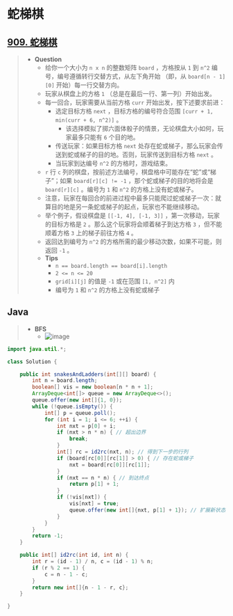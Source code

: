 # 蛇梯棋

## [909. 蛇梯棋](https://leetcode.cn/problems/snakes-and-ladders/)

> - **Question**
>   - 给你一个大小为 `n x n` 的整数矩阵 `board` ，方格按从 `1` 到 `n^2` 编号，编号遵循转行交替方式，从左下角开始 （即，从 `board[n - 1][0]` 开始）每一行交替方向。
>   - 玩家从棋盘上的方格 `1` （总是在最后一行、第一列）开始出发。
>   - 每一回合，玩家需要从当前方格 `curr` 开始出发，按下述要求前进：
>     - 选定目标方格 `next` ，目标方格的编号符合范围 `[curr + 1, min(curr + 6, n^2)]` 。
>       - 该选择模拟了掷六面体骰子的情景，无论棋盘大小如何，玩家最多只能有 `6` 个目的地。
>     - 传送玩家：如果目标方格 `next` 处存在蛇或梯子，那么玩家会传送到蛇或梯子的目的地。否则，玩家传送到目标方格 `next` 。
>     - 当玩家到达编号 `n^2` 的方格时，游戏结束。
>   - `r` 行 `c` 列的棋盘，按前述方法编号，棋盘格中可能存在“蛇”或“梯子”；如果 `board[r][c] != -1` ，那个蛇或梯子的目的地将会是 `board[r][c]` 。编号为 `1` 和 `n^2` 的方格上没有蛇或梯子。
>   - 注意，玩家在每回合的前进过程中最多只能爬过蛇或梯子一次：就算目的地是另一条蛇或梯子的起点，玩家也不能继续移动。
>   - 举个例子，假设棋盘是 `[[-1, 4], [-1, 3]]` ，第一次移动，玩家的目标方格是 `2` 。那么这个玩家将会顺着梯子到达方格 `3` ，但不能顺着方格 `3` 上的梯子前往方格 `4` 。
>   - 返回达到编号为 `n^2` 的方格所需的最少移动次数，如果不可能，则返回 `-1` 。
>   - **Tips**
>     - `n == board.length == board[i].length`
>     - `2 <= n <= 20`
>     - `grid[i][j]` 的值是 `-1` 或在范围 `[1, n^2]` 内
>     - 编号为 `1` 和 `n^2` 的方格上没有蛇或梯子

## Java

> - **BFS**
>   - ![image](./images/蛇梯棋.png)

```java
import java.util.*;

class Solution {

    public int snakesAndLadders(int[][] board) {
        int n = board.length;
        boolean[] vis = new boolean[n * n + 1];
        ArrayDeque<int[]> queue = new ArrayDeque<>();
        queue.offer(new int[]{1, 0});
        while (!queue.isEmpty()) {
            int[] p = queue.poll();
            for (int i = 1; i <= 6; ++i) {
                int nxt = p[0] + i;
                if (nxt > n * n) { // 超出边界
                    break;
                }
                int[] rc = id2rc(nxt, n); // 得到下一步的行列
                if (board[rc[0]][rc[1]] > 0) { // 存在蛇或梯子
                    nxt = board[rc[0]][rc[1]];
                }
                if (nxt == n * n) { // 到达终点
                    return p[1] + 1;
                }
                if (!vis[nxt]) {
                    vis[nxt] = true;
                    queue.offer(new int[]{nxt, p[1] + 1}); // 扩展新状态
                }
            }
        }
        return -1;
    }

    public int[] id2rc(int id, int n) {
        int r = (id - 1) / n, c = (id - 1) % n;
        if (r % 2 == 1) {
            c = n - 1 - c;
        }
        return new int[]{n - 1 - r, c};
    }

}
```
